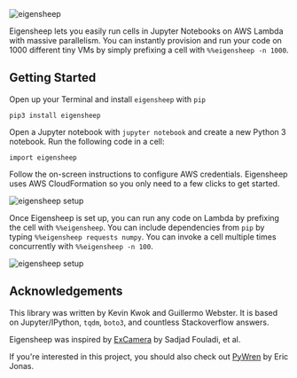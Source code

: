 <img src="https://raw.githubusercontent.com/antimatter15/lambdu/master/images/logo.png" alt="eigensheep"/>

Eigensheep lets you easily run cells in Jupyter Notebooks on AWS Lambda with massive parallelism. You can instantly provision and run your code on 1000 different tiny VMs by simply prefixing a cell with `%%eigensheep -n 1000`. 

## Getting Started

Open up your Terminal and install `eigensheep` with `pip`

    pip3 install eigensheep

Open a Jupyter notebook with `jupyter notebook` and create a new Python 3 notebook. Run the following code in a cell:

    import eigensheep

Follow the on-screen instructions to configure AWS credentials. Eigensheep uses AWS CloudFormation so you only need to a few clicks to get started. 

<img src="https://raw.githubusercontent.com/antimatter15/lambdu/master/images/setup.png" alt="eigensheep setup"/>

Once Eigensheep is set up, you can run any code on Lambda by prefixing the cell with `%%eigensheep`. You can include dependencies from `pip` by typing `%%eigensheep requests numpy`. You can invoke a cell multiple times concurrently with `%%eigensheep -n 100`. 

<img src="https://raw.githubusercontent.com/antimatter15/lambdu/master/images/parallel.gif" alt="eigensheep setup"/>

## Acknowledgements

This library was written by Kevin Kwok and Guillermo Webster. It is based on Jupyter/IPython, `tqdm`, `boto3`, and countless Stackoverflow answers.

Eigensheep was inspired by [ExCamera](https://www.usenix.org/system/files/conference/nsdi17/nsdi17-fouladi.pdf) by Sadjad Fouladi, et al. 

If you're interested in this project, you should also check out [PyWren](http://pywren.io/) by Eric Jonas. 
